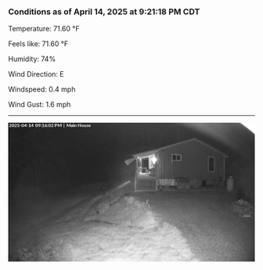 ### Conditions as of April 14, 2025 at 9:21:18 PM CDT 

Temperature: 71.60 &deg;F

Feels like: 71.60 &deg;F

Humidity: 74%

Wind Direction: E

Windspeed: 0.4 mph

Wind Gust: 1.6 mph

---

<img src="./images/latest.jpeg"/>

